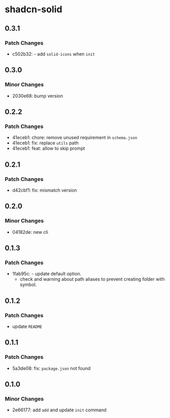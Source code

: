 # shadcn-solid

## 0.3.1

### Patch Changes

-   c502b32: - add `solid-icons` when `init`

## 0.3.0

### Minor Changes

-   2030e68: bump version

## 0.2.2

### Patch Changes

-   41eceb1: chore: remove unused requirement in `schema.json`
-   41eceb1: fix: replace `utils` path
-   41eceb1: feat: allow to skip prompt

## 0.2.1

### Patch Changes

-   d42cbf1: fix: mismatch version

## 0.2.0

### Minor Changes

-   04182de: new cli

## 0.1.3

### Patch Changes

-   1fab95c: - update default option.
    -   check and warning about path aliases to prevent creating folder with symbol.

## 0.1.2

### Patch Changes

-   update `README`

## 0.1.1

### Patch Changes

-   5a3de08: fix: `package.json` not found

## 0.1.0

### Minor Changes

-   2e66177: add `add` and update `init` command
